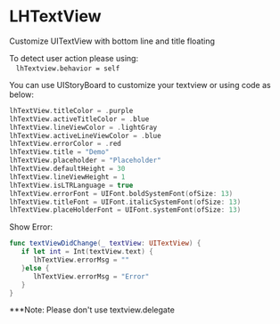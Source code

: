# LHTextView
Customize UITextView with bottom line and title floating

To detect user action please using: <br />
    <code>lhTextview.behavior = self</code>

You can use UIStoryBoard to customize your textview or using code as below:
```swift 
lhTextView.titleColor = .purple
lhTextView.activeTitleColor = .blue
lhTextView.lineViewColor = .lightGray
lhTextView.activeLineViewColor = .blue
lhTextView.errorColor = .red
lhTextView.title = "Demo"
lhTextView.placeholder = "Placeholder"
lhTextView.defaultHeight = 30
lhTextView.lineViewHeight = 1
lhTextView.isLTRLanguage = true
lhTextView.errorFont = UIFont.boldSystemFont(ofSize: 13)
lhTextView.titleFont = UIFont.italicSystemFont(ofSize: 13)
lhTextView.placeHolderFont = UIFont.systemFont(ofSize: 13)
```

Show Error:

```swift
func textViewDidChange(_ textView: UITextView) {
   if let int = Int(textView.text) {
      lhTextView.errorMsg = ""
   }else {
      lhTextView.errorMsg = "Error"
   }
}
```

***Note: Please don't use textview.delegate
